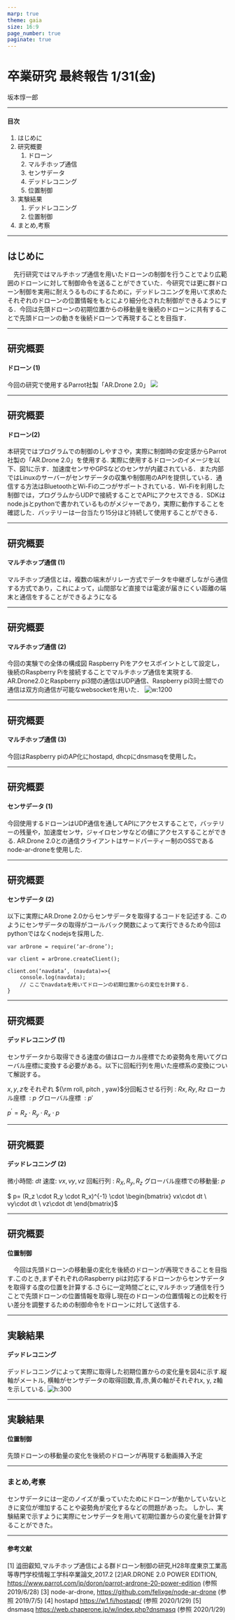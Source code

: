 ```yaml
---
marp: true
theme: gaia
size: 16:9
page_number: true
paginate: true
---
```


卒業研究 最終報告 1/31(金)
===
坂本惇一郎

---
#### 目次
1. はじめに
2. 研究概要
   1. ドローン
   2. マルチホップ通信
   3. センサデータ
   4. デッドレコニング
   5. 位置制御
1. 実験結果
   1. デッドレコニング
   2. 位置制御
2. まとめ,考察

---
## はじめに
　先行研究ではマルチホップ通信を用いたドローンの制御を行うことでより広範囲のドローンに対して制御命令を送ることができていた．今研究では更に群ドローン制御を実用に耐えうるものにするために，デッドレコニングを用いて求めたそれぞれのドローンの位置情報をもとにより細分化された制御ができるようにする．今回は先頭ドローンの初期位置からの移動量を後続のドローンに共有することで先頭ドローンの動きを後続ドローンで再現することを目指す．

---
## 研究概要
#### ドローン (1) 
今回の研究で使用するParrot社製「AR.Drone 2.0」
![](drone.png)

---
## 研究概要 
#### ドローン(2)
本研究ではプログラムでの制御のしやすさや，実際に制御時の安定感からParrot社製の「AR.Drone 2.0」を使用する. 実際に使用するドローンのイメージを以下、図1に示す．加速度センサやGPSなどのセンサが内蔵されている．また内部ではLinuxのサーバーがセンサデータの収集や制御用のAPIを提供している．通信する方法はBluetoothとWi-Fiの二つがサポートされている．Wi-Fiを利用した制御では，プログラムからUDPで接続することでAPIにアクセスできる．SDKはnode.jsとpythonで書かれているものがメジャーであり，実際に動作することを確認した．バッテリーは一台当たり15分ほど持続して使用することができる．

---
## 研究概要
#### マルチホップ通信 (1)
マルチホップ通信とは，複数の端末がリレー方式でデータを中継ぎしながら通信する方式であり，これによって，山間部など直接では電波が届きにくい距離の端末と通信をすることができるようになる

---
## 研究概要
#### マルチホップ通信 (2)
今回の実験での全体の構成図
Raspberry Piをアクセスポイントとして設定し，後続のRaspberry Piを接続することでマルチホップ通信を実現する. AR.Drone2.0とRaspberry pi3間の通信はUDP通信、Raspberry pi3同士間での通信は双方向通信が可能なwebsocketを用いた．
![w:1200](architecture-lr.png)

---
## 研究概要
#### マルチホップ通信 (3)
今回はRaspberry piのAP化にhostapd, dhcpにdnsmasqを使用した。

---
## 研究概要
#### センサデータ (1)
今回使用するドローンはUDP通信を通してAPIにアクセスすることで，バッテリーの残量や，加速度センサ，ジャイロセンサなどの値にアクセスすることができる. AR.Drone 2.0との通信クライアントはサードパーティー制のOSSであるnode-ar-droneを使用した.

---
## 研究概要
#### センサデータ (2)
以下に実際にAR.Drone 2.0からセンサデータを取得するコードを記述する. このようにセンサデータの取得がコールバック関数によって実行できるため今回はpythonではなくnodejsを採用した.
```
var arDrone = require(‘ar-drone’);

var client = arDrone.createClient();

client.on(‘navdata’, (navdata)=>{
    console.log(navdata);
    // ここでnavdataを用いてドローンの初期位置からの変位を計算する.
}
```

---
## 研究概要
#### デッドレコニング (1)
センサデータから取得できる速度の値はローカル座標でため姿勢角を用いてグローバル座標に変換する必要がある。以下に回転行列を用いた座標系の変換について解説する。

$x,y,z$をそれぞれ ${\rm roll, pitch , yaw}$分回転させる行列 : $Rx, Ry, Rz$
ローカル座標 $~:~p$
グローバル座標 $~:~p{\prime}$

$p^{\prime}= R_z \cdot R_y \cdot R_x \cdot p$


---
## 研究概要
#### デッドレコニング (2)

微小時間: $dt$
速度: $vx, vy, vz$
回転行列 : $R_X, R_y,  R_z$
グローバル座標での移動量: $p$

$
p= (R_z \cdot R_y \cdot R_x)^{-1} \cdot \begin{bmatrix} vx\cdot dt \\ vy\cdot dt \\ vz\cdot dt  \end{bmatrix}$

---
## 研究概要
#### 位置制御
　今回は先頭ドローンの移動量の変化を後続のドローンが再現できることを目指す.このとき,まずそれぞれのRaspberry piは対応するドローンからセンサデータを取得する度の位置を計算する.さらに一定時間ごとに,マルチホップ通信を行うことで先頭ドローンの位置情報を取得し現在のドローンの位置情報との比較を行い差分を調整するための制御命令をドローンに対して送信する.

---
## 実験結果
#### デッドレコニング
デッドレコニングによって実際に取得した初期位置からの変化量を図4に示す.縦軸がメートル, 横軸がセンサデータの取得回数,青,赤,黄の軸がそれぞれx, y, z軸を示している.
![h:300](position.png)


---
## 実験結果
#### 位置制御

先頭ドローンの移動量の変化を後続のドローンが再現する動画挿入予定

---

### まとめ,考察

センサデータには一定のノイズが乗っていたためにドローンが動かしていないときに変位が増加することや姿勢角が変化するなどの問題があった。
しかし、実験結果で示すように実際にセンサデータを用いて初期位置からの変化量を計算することができた。

---

#### 参考文献
[1] 澁田叡知,マルチホップ通信による群ドローン制御の研究,H28年度東京工業高等専門学校情報工学科卒業論文,2017.2
[2]AR.DRONE 2.0 POWER EDITION, https://www.parrot.com/jp/doron/parrot-ardrone-20-power-edition (参照 2019/6/28)
[3] node-ar-drone, https://github.com/felixge/node-ar-drone (参照 2019/7/5)
[4] hostapd https://w1.fi/hostapd/ (参照 2020/1/29)
[5] dnsmasq https://web.chaperone.jp/w/index.php?dnsmasq (参照 2020/1/29)